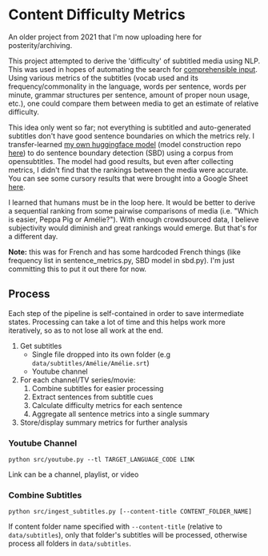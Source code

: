 # Content Difficulty Metrics

An older project from 2021 that I'm now uploading here for posterity/archiving.

This project attempted to derive the 'difficulty' of subtitled media using NLP. This was
used in hopes of automating the search for [comprehensible input](https://en.wikipedia.org/wiki/Input_hypothesis).
Using various metrics of the subtitles (vocab used and its frequency/commonality in the language, words per sentence,
words per minute, grammar structures per sentence, amount of proper noun usage, etc.), one could compare them between
media to get an estimate of relative difficulty.

This idea only went so far; not everything is subtitled and auto-generated subtitles don't have good sentence boundaries
on which the metrics rely. I transfer-learned [my own huggingface model](https://huggingface.co/cfinley/punct_restore_fr) (model construction repo [here](https://github.com/cofinley/punct_restore_fr)) to do sentence boundary detection (SBD) using
a corpus from opensubtitles. The model had good results, but even after collecting metrics, I didn't find that the
rankings between the media were accurate. You can see some cursory results that were brought into a Google Sheet [here](https://docs.google.com/spreadsheets/d/1F9YxGvBSHveR6llqxVc6Sor8PsFZ4iO_OUuNOvS12Og/edit?usp=sharing).

I learned that humans must be in the loop here. It would be better to derive a sequential ranking from some pairwise
comparisons of media (i.e. "Which is easier, Peppa Pig or Amélie?"). With enough crowdsourced data, I believe
subjectivity would diminish and great rankings would emerge. But that's for a different day.

**Note:** this was for French and has some hardcoded French things (like frequency list in sentence_metrics.py, SBD
model in sbd.py). I'm just committing this to put it out there for now.

## Process

Each step of the pipeline is self-contained in order to save intermediate states. Processing can take a lot of time and
this helps work more iteratively, so as to not lose all work at the end.

1. Get subtitles
    - Single file dropped into its own folder (e.g `data/subtitles/Amélie/Amélie.srt`)
    - Youtube channel
2. For each channel/TV series/movie:
    1. Combine subtitles for easier processing
    2. Extract sentences from subtitle cues
    3. Calculate difficulty metrics for each sentence
    4. Aggregate all sentence metrics into a single summary
3. Store/display summary metrics for further analysis

### Youtube Channel

`python src/youtube.py --tl TARGET_LANGUAGE_CODE LINK`

Link can be a channel, playlist, or video

### Combine Subtitles

`python src/ingest_subtitles.py [--content-title CONTENT_FOLDER_NAME]`

If content folder name specified with `--content-title` (relative to `data/subtitles`), only that folder's subtitles will be processed, otherwise process all folders in `data/subtitles`.
